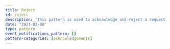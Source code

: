 ```yaml
---
title: Reject
id: reject
description: 'This pattern is used to acknowledge and reject a request (`Offer`). This should be interpreted to mean that the `target` will take no further action with regard to this `Offer`. It does not imply any kind of outcome beyond this.'
date: "2021-03-08"
type: pattern
event_notifications_pattern: []
pattern-categories: [acknowledgements]
---
```


